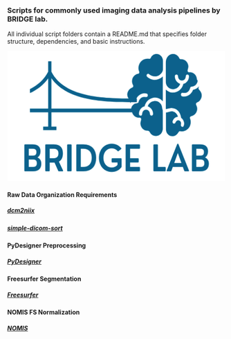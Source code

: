 ### Scripts for commonly used imaging data analysis pipelines by BRIDGE lab.

All individual script folders contain a README.md that specifies folder structure, dependencies, and basic instructions.

<img height="300" src="bridgelab_square.png">

#### Raw Data Organization Requirements

##### <a href="https://github.com/rordenlab/dcm2niix">dcm2niix</a>

##### <a href="https://pypi.org/project/simple-dicom-sort/">simple-dicom-sort</a>


#### PyDesigner Preprocessing

##### <a href="https://github.com/muscbridge/PyDesigner">PyDesigner</a>


#### Freesurfer Segmentation

##### <a href="https://surfer.nmr.mgh.harvard.edu/fswiki/DownloadAndInstall">Freesurfer</a>

#### NOMIS FS Normalization

##### <a href="https://github.com/medicslaboratory/NOMIS">NOMIS</a>
